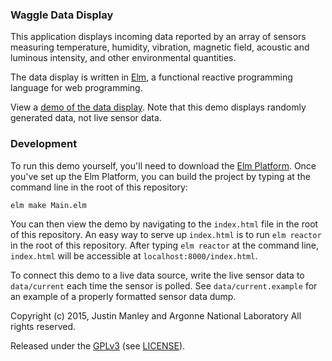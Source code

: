 ### Waggle Data Display

This application displays incoming data reported by an array of sensors measuring temperature, humidity, vibration, magnetic field, acoustic and luminous intensity, and other environmental quantities.

The data display is written in [Elm](http://elm-lang.org/), a functional reactive programming language for web programming.

View a [demo of the data display](http://justinmanley.github.io/waggle-data-display/). Note that this demo displays randomly generated data, not live sensor data.

### Development

To run this demo yourself, you'll need to download the [Elm Platform](http://elm-lang.org/install). Once you've set up the Elm Platform, you can build the project by typing at the command line in the root of this repository:

```bash
elm make Main.elm
```

You can then view the demo by navigating to the `index.html` file in the root of this repository. An easy way to serve up `index.html` is to run `elm reactor` in the root of this repository. After typing `elm reactor` at the command line, `index.html` will be accessible at `localhost:8000/index.html`.

To connect this demo to a live data source, write the live sensor data to `data/current` each time the sensor is polled. See `data/current.example` for an example of a properly formatted sensor data dump.

Copyright (c) 2015, Justin Manley and Argonne National Laboratory
All rights reserved.

Released under the [GPLv3](http://www.gnu.org/licenses/gpl.html) (see [LICENSE](./LICENSE)).
